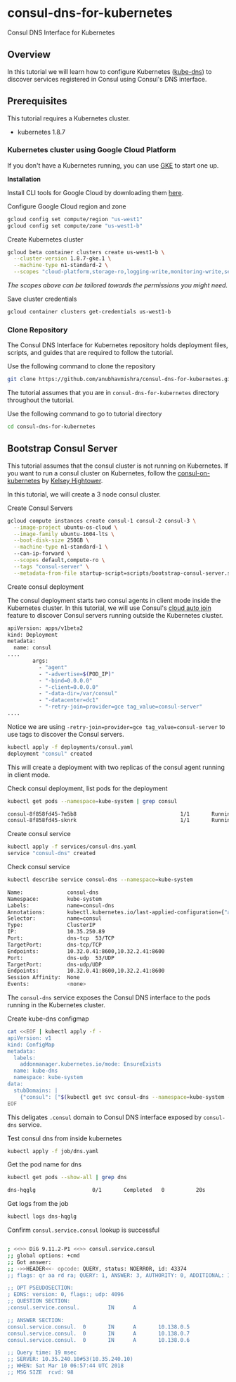 # consul-dns-for-kubernetes
Consul DNS Interface for Kubernetes

## Overview

In this tutorial we will learn how to configure Kubernetes ([kube-dns](https://kubernetes.io/docs/concepts/services-networking/dns-pod-service/)) to discover services registered in Consul using Consul's DNS interface.

## Prerequisites

This tutorial requires a Kubernetes cluster.

* kubernetes 1.8.7

### Kubernetes cluster using Google Cloud Platform

If you don't have a Kubernetes running, you can use [GKE](https://cloud.google.com/kubernetes-engine/) to start one up.

**Installation**

Install CLI tools for Google Cloud by downloading them [here](https://cloud.google.com/sdk/).

Configure Google Cloud region and zone

```bash
gcloud config set compute/region "us-west1"
gcloud config set compute/zone "us-west1-b"
```

Create Kubernetes cluster

```bash
gcloud beta container clusters create us-west1-b \
  --cluster-version 1.8.7-gke.1 \
  --machine-type n1-standard-2 \
  --scopes "cloud-platform,storage-ro,logging-write,monitoring-write,service-control,service-management,https://www.googleapis.com/auth/ndev.clouddns.readwrite"
```

*The scopes above can be tailored towards the permissions you might need.*

Save cluster credentials

```bash
gcloud container clusters get-credentials us-west1-b
```

### Clone Repository

The Consul DNS Interface for Kubernetes repository holds deployment files, scripts, and guides that are required to follow the tutorial. 

Use the following command to clone the repository

```bash
git clone https://github.com/anubhavmishra/consul-dns-for-kubernetes.git
```

The tutorial assumes that you are in `consul-dns-for-kubernetes` directory throughout the tutorial.

Use the following command to go to tutorial directory

```bash
cd consul-dns-for-kubernetes
```

## Bootstrap Consul Server

This tutorial assumes that the consul cluster is not running on Kubernetes. If you want to run a consul cluster on Kubernetes, follow the [consul-on-kubernetes](https://github.com/kelseyhightower/consul-on-kubernetes) by [Kelsey Hightower](https://github.com/kelseyhightower/).

In this tutorial, we will create a 3 node consul cluster.

Create Consul Servers

```bash
gcloud compute instances create consul-1 consul-2 consul-3 \
  --image-project ubuntu-os-cloud \
  --image-family ubuntu-1604-lts \
  --boot-disk-size 250GB \
  --machine-type n1-standard-1 \  
  --can-ip-forward \
  --scopes default,compute-ro \
  --tags "consul-server" \
  --metadata-from-file startup-script=scripts/bootstrap-consul-server.sh
```

Create consul deployment

The consul deployment starts two consul agents in client mode inside the Kubernetes cluster. In this tutorial, we will use Consul's [cloud auto join](https://www.consul.io/docs/agent/options.html#cloud-auto-joining) feature to discover Consul servers running outside the Kubernetes cluster. 

```bash
apiVersion: apps/v1beta2
kind: Deployment
metadata:
  name: consul
....
        args:
          - "agent"
          - "-advertise=$(POD_IP)"
          - "-bind=0.0.0.0"
          - "-client=0.0.0.0"
          - "-data-dir=/var/consul"
          - "-datacenter=dc1"
          - "-retry-join=provider=gce tag_value=consul-server"
....
```

Notice we are using `-retry-join=provider=gce tag_value=consul-server` to use tags to discover the Consul servers.

```bash
kubectl apply -f deployments/consul.yaml
deployment "consul" created
```

This will create a deployment with two replicas of the consul agent running in client mode.

Check consul deployment, list pods for the deployment

```bash
kubectl get pods --namespace=kube-system | grep consul
```

```bash
consul-8f858fd45-7m5b8                                 1/1       Running   0          35s
consul-8f858fd45-sknrk                                 1/1       Running   0          36s
```

Create consul service

```bash
kubectl apply -f services/consul-dns.yaml
service "consul-dns" created
``` 

Check consul service

```bash
kubectl describe service consul-dns --namespace=kube-system
```

```bash
Name:              consul-dns
Namespace:         kube-system
Labels:            name=consul-dns
Annotations:       kubectl.kubernetes.io/last-applied-configuration={"apiVersion":"v1","kind":"Service","metadata":{"annotations":{},"labels":{"name":"consul-dns"},"name":"consul-dns","namespace":"kube-system"},"spec":{...
Selector:          name=consul
Type:              ClusterIP
IP:                10.35.250.89
Port:              dns-tcp  53/TCP
TargetPort:        dns-tcp/TCP
Endpoints:         10.32.0.41:8600,10.32.2.41:8600
Port:              dns-udp  53/UDP
TargetPort:        dns-udp/UDP
Endpoints:         10.32.0.41:8600,10.32.2.41:8600
Session Affinity:  None
Events:            <none>
```

The `consul-dns` service exposes the Consul DNS interface to the pods running in the Kubernetes cluster.

Create kube-dns configmap

```bash
cat <<EOF | kubectl apply -f -
apiVersion: v1
kind: ConfigMap
metadata:
  labels:
    addonmanager.kubernetes.io/mode: EnsureExists
  name: kube-dns
  namespace: kube-system
data:
  stubDomains: |
    {"consul": ["$(kubectl get svc consul-dns --namespace=kube-system -o jsonpath='{.spec.clusterIP}')"]}
EOF
```

This deligates `.consul` domain to Consul DNS interface exposed by `consul-dns` service.

Test consul dns from inside kubernetes

```bash
kubectl apply -f job/dns.yaml
```

Get the pod name for dns 

```bash
kubectl get pods --show-all | grep dns
```

```bash
dns-hqglg                  0/1       Completed   0          20s
```

Get logs from the job

```bash
kubectl logs dns-hqglg 
```

Confirm `consul.service.consul` lookup is successful

```bash

; <<>> DiG 9.11.2-P1 <<>> consul.service.consul
;; global options: +cmd
;; Got answer:
;; ->>HEADER<<- opcode: QUERY, status: NOERROR, id: 43374
;; flags: qr aa rd ra; QUERY: 1, ANSWER: 3, AUTHORITY: 0, ADDITIONAL: 1

;; OPT PSEUDOSECTION:
; EDNS: version: 0, flags:; udp: 4096
;; QUESTION SECTION:
;consul.service.consul.         IN      A

;; ANSWER SECTION:
consul.service.consul.  0       IN      A       10.138.0.5
consul.service.consul.  0       IN      A       10.138.0.7
consul.service.consul.  0       IN      A       10.138.0.6

;; Query time: 19 msec
;; SERVER: 10.35.240.10#53(10.35.240.10)
;; WHEN: Sat Mar 10 06:57:44 UTC 2018
;; MSG SIZE  rcvd: 98

```